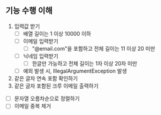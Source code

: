 ## 기능 수행 이해
1. 입력값 받기
   - [ ] 배열 길이는 1 이상 10000 이하
   - [ ] 이메일 입력받기
     - [ ] "@email.com"을 포함하고 전체 길이는 11 이상 20 미만
   - [ ] 닉네임 입력받기 
     - [ ] 한글만 가능하고 전체 길이는 1자 이상 20자 미만
   - [ ] 예외 발생 시, IllegalArgumentException 발생
2. 같은 글자 연속 포함 확인하기
3. 같은 글자 포함된 크루 이메일 출력하기
 - [ ] 문자열 오름차순으로 정렬하기
 - [ ] 이메일 중복 제거